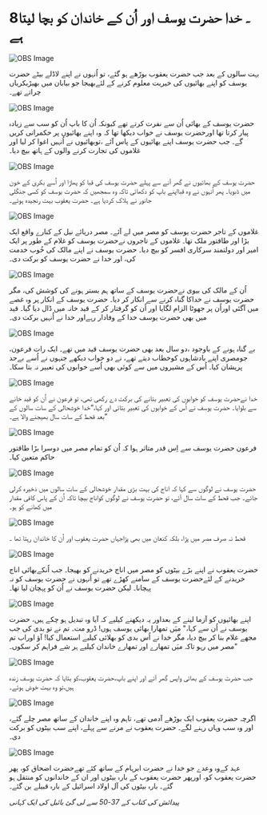 # 8۔ خدا حضرت یوسف اور اُن کے خاندان کو بچا لیتا ہے

![OBS Image](https://cdn.door43.org/obs/jpg/360px/obs-en-08-01.jpg)

بہت سالوں کے بعد جب حضرت یعقوب بوڑھے ہو گئے، تو اُنہوں نے اپنے لاڈلے بیٹے حضرت یوسف کو اپنے بھائیوں کی خیریت معلوم کرنے کے لئےبھیجا جو بیابان میں بھیڑبکریاں چراتے تھے۔

![OBS Image](https://cdn.door43.org/obs/jpg/360px/obs-en-08-02.jpg)

حضرت یوسف کے بھائی اُن سے نفرت کرتے تھے کیونکہ اُن کا باپ اُن کو سب سے زیادہ پیار کرتا تھا اورحضرت یوسف نے خواب دیکھا تھا کہ وہ اپنے بھائیوں پر حکمرانی کریں گے۔ جب حضرت یوسف اپنے بھائیوں کے پاس آئے ،توبھائیوں نے اُنہیں اغوا کر لیا اور غلاموں کی تجارت کرنے والوں کے ہاتھ بیچ دیا۔

![OBS Image](https://cdn.door43.org/obs/jpg/360px/obs-en-08-03.jpg)

حضرت یوسف کے بھائیوں نے گھر آنے سے پہلے حضرت یوسف کی قبا کو پھاڑا اور اُسے بکری کے خون میں ڈبویا۔ پھر اُنہوں نے وہ قبااپنے باپ کو دکھائی تاکہ وہ سمجھیں کہ حضرت یوسف کو کسی جنگلی جانور نے ہلاک کردیا ہے۔ حضرت یعقوب بہت رنجیدہ ہوئے۔

![OBS Image](https://cdn.door43.org/obs/jpg/360px/obs-en-08-04.jpg)

غلاموں کے تاجر حضرت یوسف کو مصر میں لے آئے۔ مصر دریائے نیل کے کنارے واقع ایک بڑا اور طاقتور ملک تھا۔ غلاموں کے تاجروں نےحضرت یوسف کو غلام کے طور پر ایک امیر اور دولتمند سرکاری افسر کو بیچ دیا۔ حضرت یوسف نے اپنے مالک کی خُوب خدمت کی، اور خدا نے حضرت یوسف کو برکت دی۔

![OBS Image](https://cdn.door43.org/obs/jpg/360px/obs-en-08-05.jpg)

اُن کے مالک کی بیوی نےحضرت یوسف کے ساتھ ہم بستر ہونے کی کوشش کی، مگر حضرت یوسف نے خداکا گناہ کرنے سے انکار کر دیا۔ حضرت یوسف کے انکار پر وہ غصے میں آگئی اوراُن پر جھوٹا الزام لگایا اور اُن کو گرفتار کر کے قید خانہ میں ڈال دیا گیا۔ قید میں بھی حضرت یوسف خدا کے وفادار رہےاور خدا نے اُنہیں برکت دی۔

![OBS Image](https://cdn.door43.org/obs/jpg/360px/obs-en-08-06.jpg)

بے گناہ ہونے کے باوجود ،دو سال بعد بھی حضرت یوسف قید میں تھے۔ ایک رات فرعون، جومصری اپنے بادشاہوں کوخطاب دیتے تھے، نے دو خواب دیکھے جنہوں نے اُسے بےحد پریشان کیا۔ اُس کے مشیروں میں سے کوئی بھی اُسے خوابوں کی تعبیر نہ بتا سکا۔

![OBS Image](https://cdn.door43.org/obs/jpg/360px/obs-en-08-07.jpg)

خدا نےحضرت یوسف کو خوابوں کی تعبیر بتانے کی برکت دے رکھی تھی، تو فرعون نے اُن کو قید خانے سے بلوایا۔ حضرت یوسف نے اُس کے خوابوں کی تعبیر بتائی اور کہا،“خدا خوشحالی کے سات سالوں کے بعد قحط کے سات سال بھیجنے والا ہے۔”

![OBS Image](https://cdn.door43.org/obs/jpg/360px/obs-en-08-08.jpg)

فرعون حضرت یوسف سے اِس قدر متاثر ہوا کہ اُن کو تمام مصر میں دوسرا بڑا طاقتور حاکم متعین کیا۔

![OBS Image](https://cdn.door43.org/obs/jpg/360px/obs-en-08-09.jpg)

حضرت یوسف نے لوگوں سے کہا کہ اناج کی بہت بڑی مقدار خوشحالی کے سات سالوں میں ذخیرہ کرلی جائے۔ جب قحط کے سات سال آئے، تو حضرت یوسف نے لوگوں کواناج بیچا تاکہ اُن کے پاس کافی مقدار میں کھانے کو ہو۔

![OBS Image](https://cdn.door43.org/obs/jpg/360px/obs-en-08-10.jpg)

قحط نہ صرف مصر میں پڑا، بلکہ کنعان میں بھی پڑاجہاں حضرت یعقوب اور اُن کا خاندان رہتا تھا ۔

![OBS Image](https://cdn.door43.org/obs/jpg/360px/obs-en-08-11.jpg)

حضرت یعقوب نے اپنے بڑے بیٹوں کو مصر میں اناج خریدنے کو بھیجا۔ جب اُنکےبھائی اناج خریدنے کے لئےحضرت یوسف کے سامنے کھڑے تھے تو اُنہوں نے حضرت یوسف کو نہ پہچانا۔ لیکن حضرت یوسف نے اُن کو پہچان لیا تھا۔

![OBS Image](https://cdn.door43.org/obs/jpg/360px/obs-en-08-12.jpg)

اپنے بھائیوں کو آزما لینے کے بعداور یہ دیکھنے کیلیے کہ آیا وہ تبدیل ہو چکے ہیں، حضرت یوسف نے اُن سے کہا،" میَں تمھارا بھائی یوسف ہوں! ڈرو مت۔ تم نے تو بدی کی جب مجھے غلام بنا کر بیچ دیا، مگر خدا نے اُس بدی کو بھلا‏ئی کیلیے استعمال کیا! آؤ اوراب تم مصر میں رہو تاکہ میَں تمھارے اور تمھارے خاندان کیلیے ہر شے فراہم کر سکوں۔"

![OBS Image](https://cdn.door43.org/obs/jpg/360px/obs-en-08-13.jpg)

جب حضرت یوسف کے بھائی واپس گھر آئے اور اپنے باپ،حضرت یعقوب،کو بتایا کہ حضرت یوسف زندہ ہیں،تو وہ بہت خوش ہوئے۔

![OBS Image](https://cdn.door43.org/obs/jpg/360px/obs-en-08-14.jpg)

اگرچہ حضرت یعقوب ایک بوڑھے آدمی تھے، تاہم وہ اپنے خاندان کے ساتھ مصر چلے گئے، اور وہ سب وہاں رہنے لگے۔ حضرت یعقوب نے مرنے سے پہلے، اپنے سب بیٹوں کو برکت دی۔

![OBS Image](https://cdn.door43.org/obs/jpg/360px/obs-en-08-15.jpg)

عہد کےوہ وعدے جو خدا نے حضرت ابرہام کے ساتھ کئے تھےحضرت اضحاق کو، پھر حضرت یعقوب کو، اورپھر حضرت یعقوب کے بارہ بیٹوں اور ان کے خاندانوں کو منتقل ہو گئے۔ بارہ بیٹوں کی آل اولاد اسرائیل کے بارہ قبیلے بن گئے۔

_پیدائش کی کتاب کے 37-50 سے لی گئ بائبل کی ایک کہانی_
